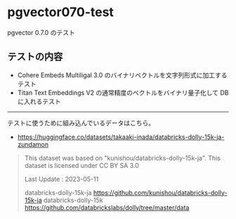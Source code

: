 # pgvector070-test

pgvector 0.7.0 のテスト

## テストの内容

- Cohere Embeds Multiligal 3.0 のバイナリベクトルを文字列形式に加工するテスト
- Titan Text Embeddings V2 の通常精度のベクトルをバイナリ量子化して DB に入れるテスト

---

テストに使うために組み込んでいるデータはこちら。

- https://huggingface.co/datasets/takaaki-inada/databricks-dolly-15k-ja-zundamon

> This dataset was based on "kunishou/databricks-dolly-15k-ja". This dataset is licensed under CC BY SA 3.0
>
> Last Update : 2023-05-11
>
> databricks-dolly-15k-ja
> https://github.com/kunishou/databricks-dolly-15k-ja
> databricks-dolly-15k
> https://github.com/databrickslabs/dolly/tree/master/data

